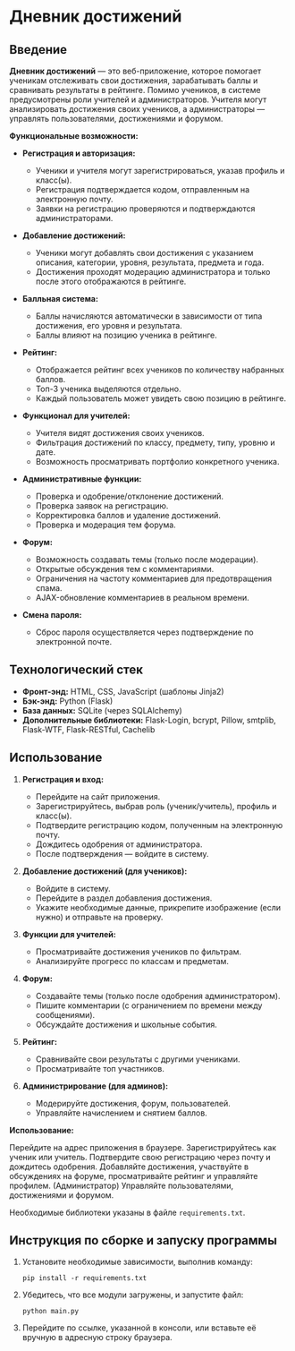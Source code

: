 # Дневник достижений

## Введение

**Дневник достижений** — это веб-приложение, которое помогает ученикам отслеживать свои достижения, зарабатывать баллы и сравнивать результаты в рейтинге. Помимо учеников, в системе предусмотрены роли учителей и администраторов. Учителя могут анализировать достижения своих учеников, а администраторы — управлять пользователями, достижениями и форумом.

**Функциональные возможности:**

- **Регистрация и авторизация:**
  - Ученики и учителя могут зарегистрироваться, указав профиль и класс(ы).
  - Регистрация подтверждается кодом, отправленным на электронную почту.
  - Заявки на регистрацию проверяются и подтверждаются администраторами.

- **Добавление достижений:**
  - Ученики могут добавлять свои достижения с указанием описания, категории, уровня, результата, предмета и года.
  - Достижения проходят модерацию администратора и только после этого отображаются в рейтинге.

- **Балльная система:**
  - Баллы начисляются автоматически в зависимости от типа достижения, его уровня и результата.
  - Баллы влияют на позицию ученика в рейтинге.

- **Рейтинг:**
  - Отображается рейтинг всех учеников по количеству набранных баллов.
  - Топ-3 ученика выделяются отдельно.
  - Каждый пользователь может увидеть свою позицию в рейтинге.

- **Функционал для учителей:**
  - Учителя видят достижения своих учеников.
  - Фильтрация достижений по классу, предмету, типу, уровню и дате.
  - Возможность просматривать портфолио конкретного ученика.

- **Административные функции:**
  - Проверка и одобрение/отклонение достижений.
  - Проверка заявок на регистрацию.
  - Корректировка баллов и удаление достижений.
  - Проверка и модерация тем форума.

- **Форум:**
  - Возможность создавать темы (только после модерации).
  - Открытые обсуждения тем с комментариями.
  - Ограничения на частоту комментариев для предотвращения спама.
  - AJAX-обновление комментариев в реальном времени.

- **Смена пароля:**
  - Сброс пароля осуществляется через подтверждение по электронной почте.

## Технологический стек

- **Фронт-энд:** HTML, CSS, JavaScript (шаблоны Jinja2)
- **Бэк-энд:** Python (Flask)
- **База данных:** SQLite (через SQLAlchemy)
- **Дополнительные библиотеки:** Flask-Login, bcrypt, Pillow, smtplib, Flask-WTF, Flask-RESTful, Cachelib

## Использование

1. **Регистрация и вход:**
   - Перейдите на сайт приложения.
   - Зарегистрируйтесь, выбрав роль (ученик/учитель), профиль и класс(ы).
   - Подтвердите регистрацию кодом, полученным на электронную почту.
   - Дождитесь одобрения от администратора.
   - После подтверждения — войдите в систему.

2. **Добавление достижений (для учеников):**
   - Войдите в систему.
   - Перейдите в раздел добавления достижения.
   - Укажите необходимые данные, прикрепите изображение (если нужно) и отправьте на проверку.

3. **Функции для учителей:**
   - Просматривайте достижения учеников по фильтрам.
   - Анализируйте прогресс по классам и предметам.

4. **Форум:**
   - Создавайте темы (только после одобрения администратором).
   - Пишите комментарии (с ограничением по времени между сообщениями).
   - Обсуждайте достижения и школьные события.

5. **Рейтинг:**
   - Сравнивайте свои результаты с другими учениками.
   - Просматривайте топ участников.

6. **Администрирование (для админов):**
   - Модерируйте достижения, форум, пользователей.
   - Управляйте начислением и снятием баллов.

**Использование:**

Перейдите на адрес приложения в браузере. Зарегистрируйтесь как ученик или учитель. Подтвердите свою регистрацию через почту и дождитесь одобрения. Добавляйте достижения, участвуйте в обсуждениях на форуме, просматривайте рейтинг и управляйте профилем. (Администратор) Управляйте пользователями, достижениями и форумом.

Необходимые библиотеки указаны в файле `requirements.txt`.

## Инструкция по сборке и запуску программы

1. Установите необходимые зависимости, выполнив команду:

   ```
   pip install -r requirements.txt
   ```

2. Убедитесь, что все модули загружены, и запустите файл:

   ```
   python main.py
   ```

3. Перейдите по ссылке, указанной в консоли, или вставьте её вручную в адресную строку браузера.
